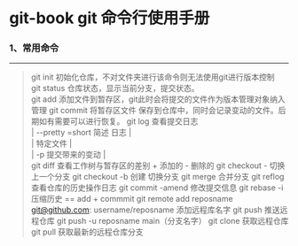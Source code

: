 # **git-book git 命令行使用手册**

### 1、常用命令
---
>git init 初始化仓库，不对文件夹进行该命令则无法使用git进行版本控制  
git status 仓库状态，显示当前分支，提交状态。  
git add 添加文件到暂存区，git此时会将提交的文件作为版本管理对象纳入管理
git commit  将暂存区文件 保存到仓库中，同时会记录变动的文件。后期如有需要可以进行恢复。
git log 查看提交日志  
    |    --pretty =short 简述 日志  |  
    |     特定文件          |  
    |    -p 提交带来的变动  |  
git diff 查看工作树与暂存区的差别 + 添加的 - 删除的
git checkout - 切换上一个分支
git checkout -b 创建 切换分支
git merge 合并分支
git reflog 查看仓库的历史操作日志
git commit -amend 修改提交信息
git rebase -i 压缩历史 == add + commmit
git remote add reposname git@github.com: username/reposname 添加远程库名字
git push 推送远程仓库 git push -u reposname main（分支名字）
git clone 获取远程仓库
git pull 获取最新的远程仓库分支